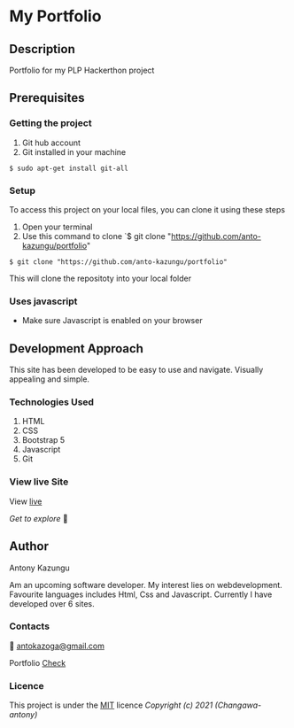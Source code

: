 # My Portfolio
## Description
Portfolio for my PLP Hackerthon project
## Prerequisites
### Getting the project
1. Git hub account
2. Git installed in your machine
```
$ sudo apt-get install git-all
```
### Setup
To access this project on your local files, you can clone it using these steps
1. Open your terminal
1. Use this command to clone `$ git clone "https://github.com/anto-kazungu/portfolio"
```
$ git clone "https://github.com/anto-kazungu/portfolio"
```
 This will clone the repositoty into your local folder
### Uses javascript
* Make sure Javascript is enabled on your browser

## Development Approach

This site has been developed to be easy to use and navigate. Visually appealing and simple.

### Technologies Used
1. HTML
2. CSS
3. Bootstrap 5
4. Javascript
5. Git
### View live Site
View [live](https://portfolio-antokazungus-projects.vercel.app/)

*Get to explore* :rocket:
## Author
Antony Kazungu

Am an upcoming software developer. My interest lies on webdevelopment. Favourite languages includes Html, Css and Javascript. Currently I have developed over 6 sites.
### Contacts
:email: antokazoga@gmail.com

Portfolio [Check](https://portfolio-antokazungus-projects.vercel.app/)
### Licence
This project is under the  [MIT](LICENSE) licence
*Copyright (c) 2021 (Changawa-antony)*
